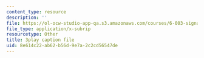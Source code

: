 ```yaml
---
content_type: resource
description: ''
file: https://ol-ocw-studio-app-qa.s3.amazonaws.com/courses/6-003-signals-and-systems-fall-2011/8e614c22ab62b56d9e7a2c2cd56547de_w1Z2FX8rQc0.srt
file_type: application/x-subrip
resourcetype: Other
title: 3play caption file
uid: 8e614c22-ab62-b56d-9e7a-2c2cd56547de
---
```

